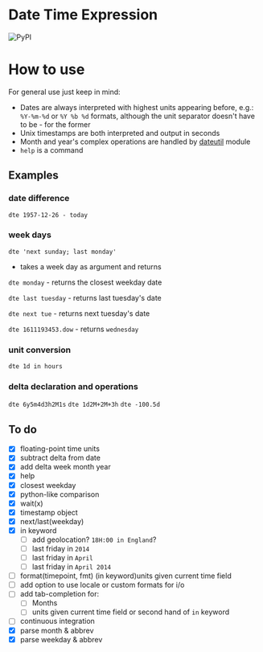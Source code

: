 # Date Time Expression

![PyPI](https://img.shields.io/pypi/v/dte)

# How to use
For general use just keep in mind:

- Dates are always interpreted with highest units appearing before, e.g.: `%Y-%m-%d` or `%Y %b %d` formats, although the unit separator doesn't have to be - for the former
- Unix timestamps are both interpreted and output in seconds
- Month and year's complex operations are handled by [dateutil](https://github.com/dateutil/dateutil) module
- `help` is a command

## Examples

### date difference
`dte 1957-12-26 - today`

### week days
`dte 'next sunday; last monday'` 
- takes a week day as argument and returns

`dte monday` - returns the closest weekday date

`dte last tuesday` - returns last tuesday's date

`dte next tue` - returns next tuesday's date

`dte 1611193453.dow` - returns `wednesday`

### unit conversion

`dte 1d in hours`

### delta declaration and operations
`dte 6y5m4d3h2M1s`
`dte 1d2M+2M+3h`
`dte -100.5d`

## To do
- [x] floating-point time units
- [x] subtract delta from date
- [x] add delta week month year
- [x] help
- [x] closest weekday
- [x] python-like comparison
- [x] wait(x)
- [x] timestamp object
- [x] next/last(weekday)
- [x] in keyword
  - [ ] add geolocation? `18H:00 in England`?
  - [ ] last friday in `2014`
  - [ ] last friday in `April`
  - [ ] last friday in `April 2014`
- [ ] format(timepoint, fmt) (in keyword)units given current time field
- [ ] add option to use locale or custom formats for i/o
- [ ] add tab-completion for:
  - [ ] Months
  - [ ] units given current time field or second hand of `in` keyword
- [ ] continuous integration
- [x] parse month & abbrev
- [x] parse weekday & abbrev
